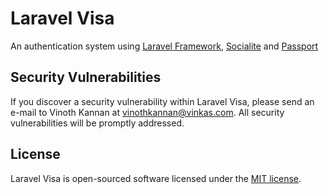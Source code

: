 # Laravel Visa

An authentication system using [Laravel Framework](https://github.com/laravel/laravel), [Socialite](https://github.com/laravel/Socialite) and [Passport](https://github.com/laravel/passport)

## Security Vulnerabilities

If you discover a security vulnerability within Laravel Visa, please send an e-mail to Vinoth Kannan at vinothkannan@vinkas.com. All security vulnerabilities will be promptly addressed.

## License

Laravel Visa is open-sourced software licensed under the [MIT license](http://opensource.org/licenses/MIT).
